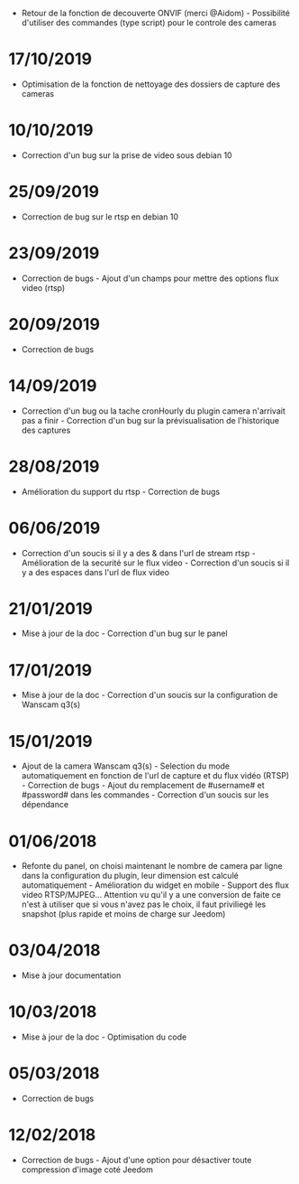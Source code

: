 - Retour de la fonction de decouverte ONVIF (merci @Aidom) - Possibilité d'utiliser des commandes (type script) pour le controle des cameras

# 17/10/2019

- Optimisation de la fonction de nettoyage des dossiers de capture des cameras

# 10/10/2019

- Correction d'un bug sur la prise de video sous debian 10

# 25/09/2019

- Correction de bug sur le rtsp en debian 10

# 23/09/2019

- Correction de bugs - Ajout d'un champs pour mettre des options flux video (rtsp)

# 20/09/2019

- Correction de bugs

# 14/09/2019

 - Correction d'un bug ou la tache cronHourly du plugin camera n'arrivait pas a finir  - Correction d'un bug sur la prévisualisation de l'historique des captures

# 28/08/2019

- Amélioration du support du rtsp - Correction de bugs

# 06/06/2019

- Correction d'un soucis si il y a des & dans l'url de stream rtsp - Amélioration de la securité sur le flux video - Correction d'un soucis si il y a des espaces dans l'url de flux video

# 21/01/2019

- Mise à jour de la doc - Correction d'un bug sur le panel

# 17/01/2019

- Mise à jour de la doc - Correction d'un soucis sur la configuration de Wanscam q3(s)

# 15/01/2019

- Ajout de la camera Wanscam q3(s) - Selection du mode automatiquement en fonction de l'url de capture et du flux vidéo (RTSP) - Correction de bugs - Ajout du remplacement de #username# et #password# dans les commandes - Correction d'un soucis sur les dépendance

# 01/06/2018

- Refonte du panel, on choisi maintenant le nombre de camera par ligne dans la configuration du plugin, leur dimension est calculé automatiquement - Amélioration du widget en mobile - Support des flux video RTSP/MJPEG... Attention vu qu'il y a une conversion de faite ce n'est à utiliser que si vous n'avez pas le choix, il faut priviliegé les snapshot (plus rapide et moins de charge sur Jeedom)

# 03/04/2018

- Mise à jour documentation

# 10/03/2018

- Mise à jour de la doc - Optimisation du code

# 05/03/2018

- Correction de bugs

# 12/02/2018

- Correction de bugs - Ajout d'une option pour désactiver toute compression d'image coté Jeedom 